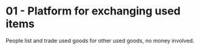 # 01 - Platform for exchanging used items
People list and trade used goods for other used goods, no money involved.

